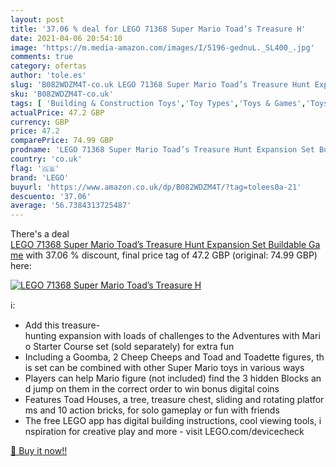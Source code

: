 ```yaml
---
layout: post
title: '37.06 % deal for LEGO 71368 Super Mario Toad’s Treasure H'
date: 2021-04-06 20:54:10
image: 'https://m.media-amazon.com/images/I/5196-gednuL._SL400_.jpg'
comments: true
category: ofertas
author: 'tole.es'
slug: 'B082WDZM4T-co.uk LEGO 71368 Super Mario Toad’s Treasure Hunt Expansion...'
sku: 'B082WDZM4T-co.uk'
tags: [ 'Building & Construction Toys','Toy Types','Toys & Games','Toys Store','lego', ]
actualPrice: 47.2 GBP
currency: GBP
price: 47.2
comparePrice: 74.99 GBP
prodname: 'LEGO 71368 Super Mario Toad’s Treasure Hunt Expansion Set Buildable Game'
country: 'co.uk'
flag: '🇬🇧'
brand: 'LEGO'
buyurl: 'https://www.amazon.co.uk/dp/B082WDZM4T/?tag=tolees0a-21'
descuento: '37.06'
average: '56.7384313725487'
---
```


There's a deal [LEGO 71368 Super Mario Toad’s Treasure Hunt Expansion Set Buildable Game](https://www.amazon.co.uk/dp/B082WDZM4T/?tag=tolees0a-21)  with  37.06 % discount, final price tag of  47.2 GBP (original: 74.99 GBP) here:

[![LEGO 71368 Super Mario Toad’s Treasure H](https://m.media-amazon.com/images/I/5196-gednuL._SL400_.jpg)](https://www.amazon.co.uk/dp/B082WDZM4T/?tag=tolees0a-21)

ℹ️:

- Add this treasure-hunting expansion with loads of challenges to the Adventures with Mario Starter Course set (sold separately) for extra fun
- Including a Goomba, 2 Cheep Cheeps and Toad and Toadette figures, this set can be combined with other Super Mario toys in various ways
- Players can help Mario figure (not included) find the 3 hidden Blocks and jump on them in the correct order to win bonus digital coins
- Features Toad Houses, a tree, treasure chest, sliding and rotating platforms and 10 action bricks, for solo gameplay or fun with friends
- The free LEGO app has digital building instructions, cool viewing tools, inspiration for creative play and more - visit LEGO.com/devicecheck

[🛒 Buy it now!!](https://www.amazon.co.uk/dp/B082WDZM4T/?tag=tolees0a-21)
